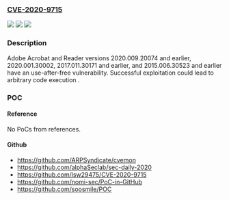 ### [CVE-2020-9715](https://cve.mitre.org/cgi-bin/cvename.cgi?name=CVE-2020-9715)
![](https://img.shields.io/static/v1?label=Product&message=Adobe%20Acrobat%20and%20Reader&color=blue)
![](https://img.shields.io/static/v1?label=Version&message=n%2Fa&color=blue)
![](https://img.shields.io/static/v1?label=Vulnerability&message=Use-after-free%20%20%20&color=brighgreen)

### Description

Adobe Acrobat and Reader versions 2020.009.20074 and earlier, 2020.001.30002, 2017.011.30171 and earlier, and 2015.006.30523 and earlier have an use-after-free vulnerability. Successful exploitation could lead to arbitrary code execution .

### POC

#### Reference
No PoCs from references.

#### Github
- https://github.com/ARPSyndicate/cvemon
- https://github.com/alphaSeclab/sec-daily-2020
- https://github.com/lsw29475/CVE-2020-9715
- https://github.com/nomi-sec/PoC-in-GitHub
- https://github.com/soosmile/POC

